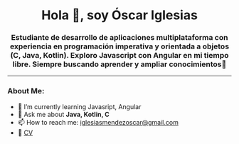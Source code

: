<div id="header" align="center">
    <h1 align="center">Hola 👋, soy Óscar Iglesias</h1>
    <h3 align="center">
        Estudiante de desarrollo de aplicaciones multiplataforma con experiencia en programación imperativa y orientada a objetos (C, Java, Kotlin). 
        Exploro Javascript con Angular en mi tiempo libre. Siempre buscando aprender y ampliar conocimientos🚀
    </h3>
</div>

---

### About Me:

- 🌱 I’m currently learning Javasript, Angular
- 💬 Ask me about **Java, Kotlin, C**
- 📫 How to reach me: iglesiasmendezoscar@gmail.com
- 📄 [CV](https://oscariglesiasmendez.github.io/)
